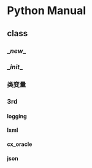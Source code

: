 # Python Manual

## class

### \__new__

### \__init__

### 类变量

### 3rd

#### logging

#### lxml

#### cx_oracle

#### json

